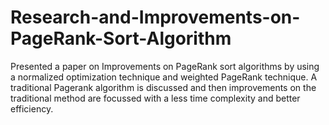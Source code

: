 # Research-and-Improvements-on-PageRank-Sort-Algorithm
Presented a paper on Improvements on PageRank sort algorithms by using a normalized optimization technique and weighted PageRank technique. A traditional Pagerank algorithm is discussed and then improvements on the traditional method are focussed with a less time complexity and better efficiency.

